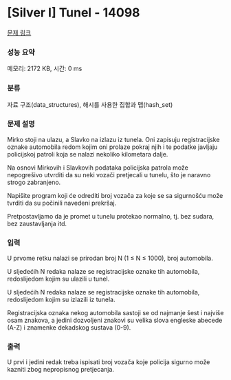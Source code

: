 # [Silver I] Tunel - 14098 

[문제 링크](https://www.acmicpc.net/problem/14098) 

### 성능 요약

메모리: 2172 KB, 시간: 0 ms

### 분류

자료 구조(data_structures), 해시를 사용한 집합과 맵(hash_set)

### 문제 설명

<p>Mirko stoji na ulazu, a Slavko na izlazu iz tunela. Oni zapisuju registracijske oznake automobila redom kojim oni prolaze pokraj njih i te podatke javljaju policijskoj patroli koja se nalazi nekoliko kilometara dalje.</p>

<p>Na osnovi Mirkovih i Slavkovih podataka policijska patrola može nepogrešivo utvrditi da su neki vozači pretjecali u tunelu, što je naravno strogo zabranjeno.</p>

<p>Napišite program koji će odrediti broj vozača za koje se sa sigurnošću može tvrditi da su počinili navedeni prekršaj.</p>

<p>Pretpostavljamo da je promet u tunelu protekao normalno, tj. bez sudara, bez zaustavljanja itd.</p>

### 입력 

 <p>U prvome retku nalazi se prirodan broj N (1 ≤ N ≤ 1000), broj automobila.</p>

<p>U sljedećih N redaka nalaze se registracijske oznake tih automobila, redoslijedom kojim su ulazili u tunel.</p>

<p>U sljedećih N redaka nalaze se registracijske oznake tih automobila, redoslijedom kojim su izlazili iz tunela.</p>

<p>Registracijska oznaka nekog automobila sastoji se od najmanje šest i najviše osam znakova, a jedini dozvoljeni znakovi su velika slova engleske abecede (A-Z) i znamenke dekadskog sustava (0-9). </p>

### 출력 

 <p>U prvi i jedini redak treba ispisati broj vozača koje policija sigurno može kazniti zbog nepropisnog pretjecanja.</p>

